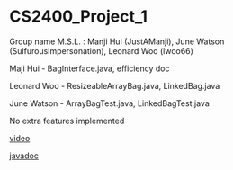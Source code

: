 # CS2400_Project_1
Group name M.S.L. : Manji Hui (JustAManji), June Watson (SulfurousImpersonation), Leonard Woo (lwoo66)

Maji Hui - BagInterface.java, efficiency doc

Leonard Woo - ResizeableArrayBag.java, LinkedBag.java

June Watson - ArrayBagTest.java, LinkedBagTest.java

No extra features implemented

[video](https://www.youtube.com/watch?v=77FyHF-zKbU&ab_channel=LeonardWoo)

[javadoc](https://github.com/Sulfurous-Impersonation/CS2400_Project_1/blob/main/Javadoc/index.html)
